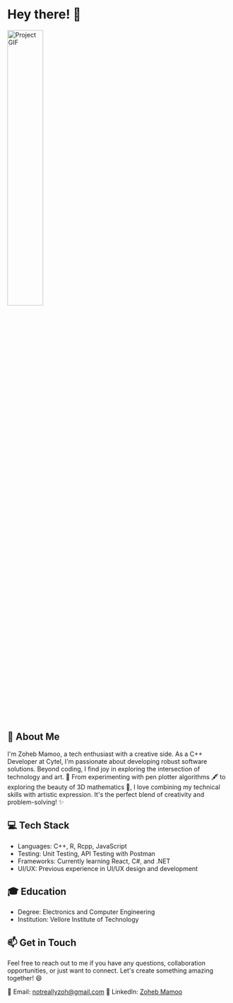 # Hey there! 👋

<img src="https://user-images.githubusercontent.com/74038190/212750996-938b257b-266c-45a7-9af7-655341c0f58b.gif" alt="Project GIF" width="40%">

## 🎨 About Me

I'm Zoheb Mamoo, a tech enthusiast with a creative side. As a C++ Developer at Cytel, I'm passionate about developing robust software solutions. Beyond coding, I find joy in exploring the intersection of technology and art. 🎨 From experimenting with pen plotter algorithms 🖋️ to exploring the beauty of 3D mathematics 🧮, I love combining my technical skills with artistic expression. It's the perfect blend of creativity and problem-solving! ✨

## 💻 Tech Stack

- Languages: C++, R, Rcpp, JavaScript
- Testing: Unit Testing, API Testing with Postman
- Frameworks: Currently learning React, C#, and .NET
- UI/UX: Previous experience in UI/UX design and development

## 🎓 Education

- Degree: Electronics and Computer Engineering
- Institution: Vellore Institute of Technology

## 📫 Get in Touch

Feel free to reach out to me if you have any questions, collaboration opportunities, or just want to connect. Let's create something amazing together! 😄

📧 Email: notreallyzoh@gmail.com
💼 LinkedIn: [Zoheb Mamoo](https://www.linkedin.com/in/zoheb-mamoo/)
